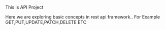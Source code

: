 This is API Project

Here we are exploring basic concepts in rest api framework..
For Example GET,PUT,UPDATE,PATCH,DELETE ETC